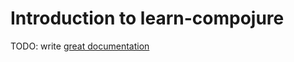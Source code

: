 # Introduction to learn-compojure

TODO: write [great documentation](http://jacobian.org/writing/what-to-write/)
